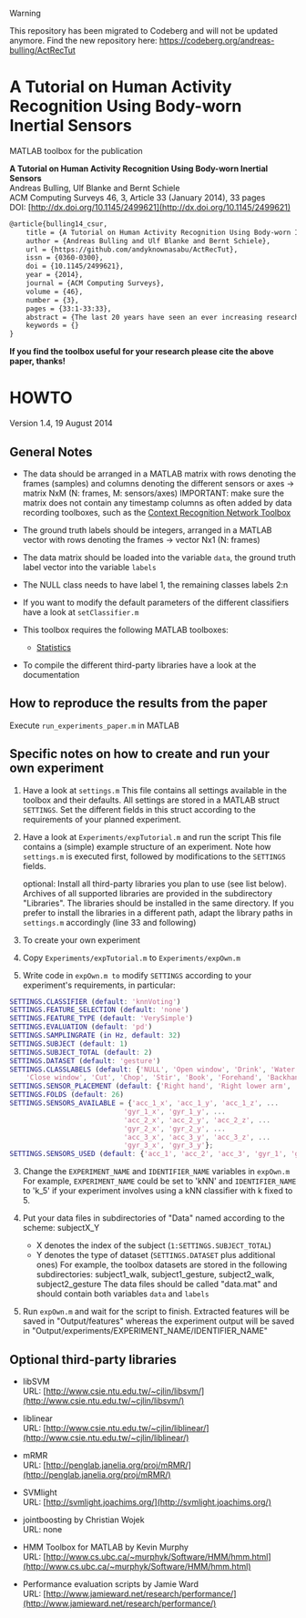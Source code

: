 > [!WARNING]
> This repository has been migrated to Codeberg and will not be updated anymore.
> Find the new repository here: https://codeberg.org/andreas-bulling/ActRecTut

# A Tutorial on Human Activity Recognition Using Body-worn Inertial Sensors

MATLAB toolbox for the publication

**A Tutorial on Human Activity Recognition Using Body-worn Inertial Sensors**  
Andreas Bulling, Ulf Blanke and Bernt Schiele  
ACM Computing Surveys 46, 3, Article 33 (January 2014), 33 pages  
DOI: [http://dx.doi.org/10.1145/2499621](http://dx.doi.org/10.1145/2499621)

```Latex
@article{bulling14_csur,
    title = {A Tutorial on Human Activity Recognition Using Body-worn Inertial Sensors},
    author = {Andreas Bulling and Ulf Blanke and Bernt Schiele},
    url = {https://github.com/andyknownasabu/ActRecTut},
    issn = {0360-0300},
    doi = {10.1145/2499621},
    year = {2014},
    journal = {ACM Computing Surveys},
    volume = {46},
    number = {3},
    pages = {33:1-33:33},
    abstract = {The last 20 years have seen an ever increasing research activity in the field of human activity recognition. With activity recognition having considerably matured so did the number of challenges in designing, implementing and evaluating activity recognition systems. This tutorial aims to provide a comprehensive hands-on introduction for newcomers to the field of human activity recognition. It specifically focuses on activity recognition using on-body inertial sensors. We first discuss the key research challenges that human activity recognition shares with general pattern recognition and identify those challenges that are specific to human activity recognition. We then describe the concept of an activity recognition chain (ARC) as a general-purpose framework for designing and evaluating activity recognition systems. We detail each component of the framework, provide references to related research and introduce the best practise methods developed by the activity recognition research community. We conclude with the educational example problem of recognising different hand gestures from inertial sensors attached to the upper and lower arm. We illustrate how each component of this framework can be implemented for this specific activity recognition problem and demonstrate how different implementations compare and how they impact overall recognition performance.},
    keywords = {}
}
```

**If you find the toolbox useful for your research please cite the above paper, thanks!**

# HOWTO
Version 1.4, 19 August 2014

## General Notes

- The data should be arranged in a MATLAB matrix with rows denoting the frames (samples) and columns
  denoting the different sensors or axes -> matrix NxM (N: frames, M: sensors/axes)
  IMPORTANT: make sure the matrix does not contain any timestamp columns as often added by data recording
  toolboxes, such as the [Context Recognition Network Toolbox](http://crnt.sourceforge.net/CRN_Toolbox/Home.html)

- The ground truth labels should be integers, arranged in a MATLAB vector with rows denoting the frames
  -> vector Nx1 (N: frames)

- The data matrix should be loaded into the variable `data`, the ground truth label vector into
  the variable `labels`

- The NULL class needs to have label 1, the remaining classes labels 2:n 

- If you want to modify the default parameters of the different classifiers
  have a look at `setClassifier.m`

- This toolbox requires the following MATLAB toolboxes:
  - [Statistics](http://www.mathworks.de/products/statistics/)

- To compile the different third-party libraries have a look at the documentation

## How to reproduce the results from the paper

Execute `run_experiments_paper.m` in MATLAB

## Specific notes on how to create and run your own experiment

1. Have a look at `settings.m`
   This file contains all settings available in the toolbox and their defaults. All settings are
   stored in a MATLAB struct `SETTINGS`. Set the different fields in this struct
   according to the requirements of your planned experiment.

2. Have a look at `Experiments/expTutorial.m` and run the script
   This file contains a (simple) example structure of an experiment. Note how `settings.m` is
   executed first, followed by modifications to the `SETTINGS` fields.

   optional: Install all third-party libraries you plan to use (see list below).
   Archives of all supported libraries are provided in the subdirectory "Libraries".
   The libraries should be installed in the same directory. If you prefer to install the libraries
   in a different path, adapt the library paths in `settings.m` accordingly (line 33 and following)

3. To create your own experiment
  1. Copy `Experiments/expTutorial.m` to `Experiments/expOwn.m`

  2. Write code in `expOwn.m to` modify `SETTINGS` according to your experiment's requirements, in particular:
  ```Matlab
  SETTINGS.CLASSIFIER (default: 'knnVoting')
  SETTINGS.FEATURE_SELECTION (default: 'none')
  SETTINGS.FEATURE_TYPE (default: 'VerySimple')
  SETTINGS.EVALUATION (default: 'pd')
  SETTINGS.SAMPLINGRATE (in Hz, default: 32)
  SETTINGS.SUBJECT (default: 1)
  SETTINGS.SUBJECT_TOTAL (default: 2)
  SETTINGS.DATASET (default: 'gesture')
  SETTINGS.CLASSLABELS (default: {'NULL', 'Open window', 'Drink', 'Water plant',
      'Close window', 'Cut', 'Chop', 'Stir', 'Book', 'Forehand', 'Backhand', 'Smash'})
  SETTINGS.SENSOR_PLACEMENT (default: {'Right hand', 'Right lower arm', 'Right upper arm'})
  SETTINGS.FOLDS (default: 26)
  SETTINGS.SENSORS_AVAILABLE = {'acc_1_x', 'acc_1_y', 'acc_1_z', ...
                              'gyr_1_x', 'gyr_1_y', ...
                              'acc_2_x', 'acc_2_y', 'acc_2_z', ...
                              'gyr_2_x', 'gyr_2_y', ...
                              'acc_3_x', 'acc_3_y', 'acc_3_z', ...
                              'gyr_3_x', 'gyr_3_y'};
  SETTINGS.SENSORS_USED (default: {'acc_1', 'acc_2', 'acc_3', 'gyr_1', 'gyr_2', 'gyr_3'})
  ```

  3. Change the `EXPERIMENT_NAME` and `IDENTIFIER_NAME` variables in `expOwn.m`
        For example, `EXPERIMENT_NAME` could be set to 'kNN' and `IDENTIFIER_NAME` to 'k_5' if your
        experiment involves using a kNN classifier with k fixed to 5.

  4. Put your data files in subdirectories of "Data" named according to the scheme: subjectX_Y
        - X denotes the index of the subject (`1:SETTINGS.SUBJECT_TOTAL`)
        - Y denotes the type of dataset (`SETTINGS.DATASET` plus additional ones)
        For example, the toolbox datasets are stored in the following subdirectories:
        subject1_walk, subject1_gesture, subject2_walk, subject2_gesture
        The data files should be called "data.mat" and should contain both variables `data` and `labels`

  5. Run `expOwn.m` and wait for the script to finish.
        Extracted features will be saved in "Output/features" whereas the experiment output will be saved
        in "Output/experiments/EXPERIMENT_NAME/IDENTIFIER_NAME"

## Optional third-party libraries

* libSVM  
  URL: [http://www.csie.ntu.edu.tw/~cjlin/libsvm/](http://www.csie.ntu.edu.tw/~cjlin/libsvm/)

* liblinear  
  URL: [http://www.csie.ntu.edu.tw/~cjlin/liblinear/](http://www.csie.ntu.edu.tw/~cjlin/liblinear/)

* mRMR  
  URL: [http://penglab.janelia.org/proj/mRMR/](http://penglab.janelia.org/proj/mRMR/)

* SVMlight  
  URL: [http://svmlight.joachims.org/](http://svmlight.joachims.org/)

* jointboosting by Christian Wojek  
  URL: none

* HMM Toolbox for MATLAB by Kevin Murphy  
  URL: [http://www.cs.ubc.ca/~murphyk/Software/HMM/hmm.html](http://www.cs.ubc.ca/~murphyk/Software/HMM/hmm.html)

* Performance evaluation scripts by Jamie Ward  
  URL: [http://www.jamieward.net/research/performance/](http://www.jamieward.net/research/performance/)
